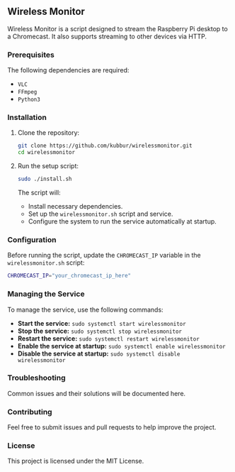 ## Wireless Monitor

Wireless Monitor is a script designed to stream the Raspberry Pi desktop to a Chromecast. It also supports streaming to other devices via HTTP.

### Prerequisites

The following dependencies are required:
- `VLC`
- `FFmpeg`
- `Python3`

### Installation

1. Clone the repository:
   ```bash
   git clone https://github.com/kubbur/wirelessmonitor.git
   cd wirelessmonitor
   ```

2. Run the setup script:
   ```bash
   sudo ./install.sh
   ```
   The script will:
   - Install necessary dependencies.
   - Set up the `wirelessmonitor.sh` script and service.
   - Configure the system to run the service automatically at startup.

### Configuration

Before running the script, update the `CHROMECAST_IP` variable in the `wirelessmonitor.sh` script:
```bash
CHROMECAST_IP="your_chromecast_ip_here"
```

### Managing the Service

To manage the service, use the following commands:
- **Start the service:** `sudo systemctl start wirelessmonitor`
- **Stop the service:** `sudo systemctl stop wirelessmonitor`
- **Restart the service:** `sudo systemctl restart wirelessmonitor`
- **Enable the service at startup:** `sudo systemctl enable wirelessmonitor`
- **Disable the service at startup:** `sudo systemctl disable wirelessmonitor`

### Troubleshooting

Common issues and their solutions will be documented here.

### Contributing

Feel free to submit issues and pull requests to help improve the project.

### License

This project is licensed under the MIT License.
